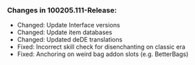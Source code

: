 ### Changes in 100205.111-Release:

- Changed: Update Interface versions
- Changed: Update item databases
- Changed: Updated deDE translations
- Fixed: Incorrect skill check for disenchanting on classic era
- Fixed: Anchoring on weird bag addon slots (e.g. BetterBags)

